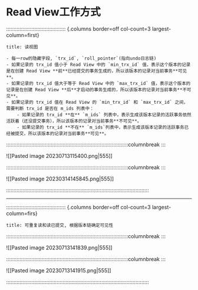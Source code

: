 # Read View工作方式

:::::::::::::::::::::::::::::::::::::::: {.columns border=off col-count=3 largest-column=first}

~~~ad-tips
title: 读视图

- 每一row的隐藏字段, `trx_id`, `roll_pointer`(指向undo日志链)
- 如果记录的 trx_id 值小于 Read View 中的 `min_trx_id` 值，表示这个版本的记录是在创建 Read View **前**已经提交的事务生成的，所以该版本的记录对当前事务**可见**。
- 如果记录的 trx_id 值大于等于 Read View 中的 `max_trx_id` 值，表示这个版本的记录是在创建 Read View **后**才启动的事务生成的，所以该版本的记录对当前事务**不可见**。
- 如果记录的 trx_id 值在 Read View 的 `min_trx_id` 和 `max_trx_id` 之间，需要判断 trx_id 是否在 m_ids 列表中：
    - 如果记录的 trx_id **在** `m_ids` 列表中，表示生成该版本记录的活跃事务依然活跃着（还没提交事务），所以该版本的记录对当前事务**不可见**。
    - 如果记录的 trx_id **不在** `m_ids`列表中，表示生成该版本记录的活跃事务已经被提交，所以该版本的记录对当前事务**可见**。

~~~

::::::::::::::::::::::::::::::::::::::::::::::::::::::::::::::::::::::::::::::::::columnbreak
:::

![[Pasted image 20230713115400.png|555]]

::::::::::::::::::::::::::::::::::::::::::::::::::::::::::::::::::::::::::::::::::columnbreak
:::

![[Pasted image 20230314145845.png|555]]


::::::::::::::::::::::::::::::::::::::::::::::::::::::::::::::::::::::::::::::::::::::::::::::::

---
:::::::::::::::::::::::::::::::::::::::: {.columns border=off col-count=3 largest-column=firs}

```ad-bug
title: 可重复读和读已提交, 根据版本链确定可见性
```

::::::::::::::::::::::::::::::::::::::::::::::::::::::::::::::::::::::::::::::::::columnbreak
:::

![[Pasted image 20230713141839.png|555]]


::::::::::::::::::::::::::::::::::::::::::::::::::::::::::::::::::::::::::::::::::columnbreak
:::

![[Pasted image 20230713141915.png|555]]

::::::::::::::::::::::::::::::::::::::::::::::::::::::::::::::::::::::::::::::::::::::::::::::::
